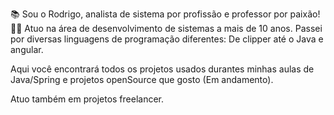 📚 Sou o Rodrigo, analista de sistema por profissão e professor por paixão!
👨‍💻 Atuo na área de desenvolvimento de sistemas a mais de 10 anos. Passei por diversas linguagens de programação diferentes: De clipper até o Java e angular.

Aqui você encontrará todos os projetos usados durantes minhas aulas de Java/Spring e projetos openSource que gosto (Em andamento).

Atuo também em projetos freelancer.

<!---
RodrigoGuerato/RodrigoGuerato is a ✨ special ✨ repository because its `README.md` (this file) appears on your GitHub profile.
You can click the Preview link to take a look at your changes.
--->
